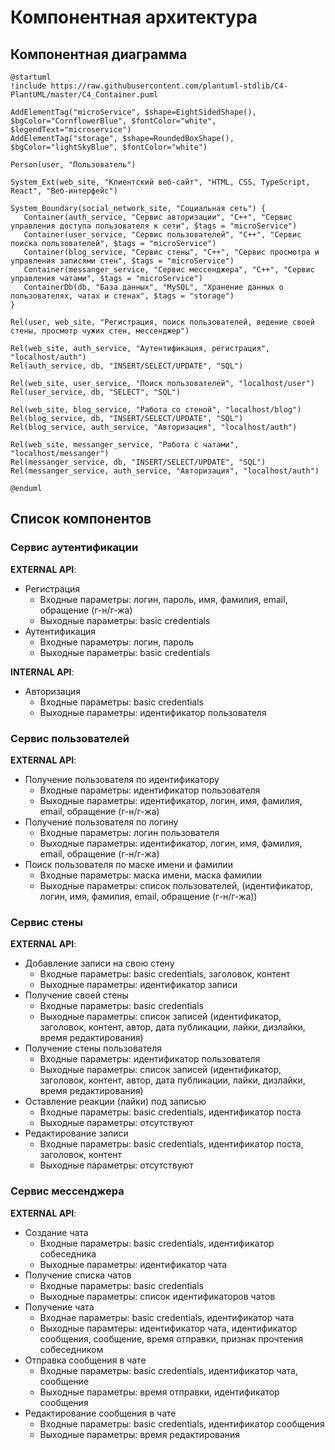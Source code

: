 # Компонентная архитектура

<!-- Состав и взаимосвязи компонентов системы между собой и внешними системами с указанием протоколов, ключевые технологии, используемые для реализации компонентов.
Диаграмма контейнеров C4 и текстовое описание.
-->

## Компонентная диаграмма

```plantuml
@startuml
!include https://raw.githubusercontent.com/plantuml-stdlib/C4-PlantUML/master/C4_Container.puml

AddElementTag("microService", $shape=EightSidedShape(), $bgColor="CornflowerBlue", $fontColor="white", $legendText="microservice")
AddElementTag("storage", $shape=RoundedBoxShape(), $bgColor="lightSkyBlue", $fontColor="white")

Person(user, "Пользователь")

System_Ext(web_site, "Клиентский веб-сайт", "HTML, CSS, TypeScript, React", "Веб-интерфейс")

System_Boundary(social_network_site, "Социальная сеть") {
   Container(auth_service, "Сервис авторизации", "C++", "Сервис управления доступа пользователя к сети", $tags = "microService")
   Container(user_service, "Сервис пользователей", "C++", "Сервис поиска пользователей", $tags = "microService")
   Container(blog_service, "Сервис стены", "C++", "Сервис просмотра и управления записями стен", $tags = "microService")
   Container(messanger_service, "Сервис мессенджера", "C++", "Сервис управления чатами", $tags = "microService")
   ContainerDb(db, "База данных", "MySQL", "Хранение данных о пользователях, чатах и стенах", $tags = "storage")
}

Rel(user, web_site, "Регистрация, поиск пользователей, ведение своей стены, просмотр чужих стен, мессенджер")

Rel(web_site, auth_service, "Аутентификация, регистрация", "localhost/auth")
Rel(auth_service, db, "INSERT/SELECT/UPDATE", "SQL")

Rel(web_site, user_service, "Поиск пользователей", "localhost/user")
Rel(user_service, db, "SELECT", "SQL")

Rel(web_site, blog_service, "Работа со стеной", "localhost/blog")
Rel(blog_service, db, "INSERT/SELECT/UPDATE", "SQL")
Rel(blog_service, auth_service, "Авторизация", "localhost/auth")

Rel(web_site, messanger_service, "Работа с чатами", "localhost/messanger")
Rel(messanger_service, db, "INSERT/SELECT/UPDATE", "SQL")
Rel(messanger_service, auth_service, "Авторизация", "localhost/auth")

@enduml
```

## Список компонентов

### Сервис аутентификации

**EXTERNAL API**:

- Регистрация
  - Входные параметры: логин, пароль, имя, фамилия, email, обращение (г-н/г-жа)
  - Выходные параметры: basic credentials
- Аутентификация
  - Входные параметры: логин, пароль
  - Выходные параметры: basic credentials

**INTERNAL API**:

- Авторизация
  - Входные параметры: basic credentials
  - Выходные параметры: идентификатор пользователя

### Сервис пользователей

**EXTERNAL API**:

- Получение пользователя по идентификатору
  - Входные параметры: идентификатор пользователя
  - Выходные параметры: идентификатор, логин, имя, фамилия, email, обращение (г-н/г-жа)
- Получение пользователя по логину
  - Входные параметры: логин пользователя
  - Выходные параметры: идентификатор, логин, имя, фамилия, email, обращение (г-н/г-жа)
- Поиск пользователя по маске имени и фамилии
  - Входные параметры: маска имени, маска фамилии
  - Выходные параметры: список пользователей, (идентификатор, логин, имя, фамилия, email, обращение (г-н/г-жа))

### Сервис стены

**EXTERNAL API**:

- Добавление записи на свою стену
  - Входные параметры: basic credentials, заголовок, контент
  - Выходные параметры: идентификатор записи
- Получение своей стены
  - Входные параметры: basic credentials
  - Выходные параметры: список записей (идентификатор, заголовок, контент, автор, дата публикации, лайки, дизлайки, время редактирования)
- Получение стены пользователя
  - Входные параметры: идентификатор пользователя
  - Выходные параметры: список записей (идентификатор, заголовок, контент, автор, дата публикации, лайки, дизлайки, время редактирования)
- Оставление реакции (лайки) под записью
  - Входные параметры: basic credentials, идентификатор поста
  - Выходные параметры: отсутствуют
- Редактирование записи
  - Входные параметры: basic credentials, идентификатор поста, заголовок, контент
  - Выходные параметры: отсутствуют

### Сервис мессенджера

**EXTERNAL API**:

- Создание чата
  - Входные параметры: basic credentials, идентификатор собеседника
  - Выходные параметры: идентификатор чата
- Получение списка чатов
  - Входные параметры: basic credentials
  - Выходные параметры: список идентификаторов чатов
- Получение чата
  - Входнае параметры: basic credentials, идентификатор чата
  - Выходные парамтеры: идентификатор чата, идентификатор сообщения, сообщение, время отправки, признак прочтения собеседником
- Отправка сообщения в чате
  - Входные параметры: basic credentials, идентификатор чата, сообщение
  - Выходные параметры: время отправки, идентификатор сообщения
- Редактирование сообщения в чате
  - Входные параметры: basic credentials, идентификатор сообщения
  - Выходные параметры: время редактирования
